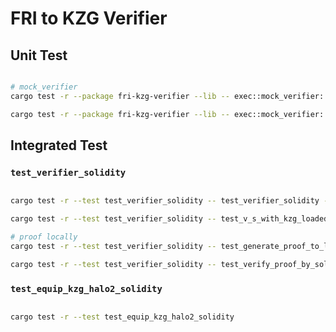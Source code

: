 # FRI to KZG Verifier

## Unit Test

```sh

# mock_verifier
cargo test -r --package fri-kzg-verifier --lib -- exec::mock_verifier::tests::test_sc_fir_kzg_verifier_evm --exact --nocapture --ignored

cargo test -r --package fri-kzg-verifier --lib -- exec::mock_verifier::tests::test_evm_verifier_from_local --exact --nocapture --ignored

```

## Integrated Test

### `test_verifier_solidity`

```sh

cargo test -r --test test_verifier_solidity -- test_verifier_solidity --exact --nocapture --ignored

cargo test -r --test test_verifier_solidity -- test_v_s_with_kzg_loaded --exact --nocapture --ignored

# proof locally
cargo test -r --test test_verifier_solidity -- test_generate_proof_to_local --exact --nocapture --ignored

cargo test -r --test test_verifier_solidity -- test_verify_proof_by_solidity_verifier --exact --nocapture

```

### `test_equip_kzg_halo2_solidity`

```sh

cargo test -r --test test_equip_kzg_halo2_solidity

```